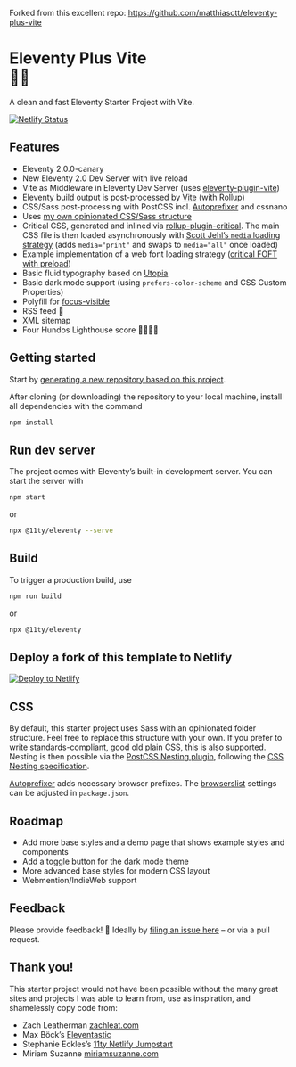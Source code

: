 Forked from this excellent repo: https://github.com/matthiasott/eleventy-plus-vite


# Eleventy Plus Vite <br>🏃💨

A clean and fast Eleventy Starter Project with Vite.

[![Netlify Status](https://api.netlify.com/api/v1/badges/ef99b4ea-199f-497b-84c1-48c34355da8a/deploy-status)](https://app.netlify.com/sites/eleventyplusvite/deploys)
## Features

* Eleventy 2.0.0-canary
* New Eleventy 2.0 Dev Server with live reload
* Vite as Middleware in Eleventy Dev Server (uses [eleventy-plugin-vite](https://github.com/11ty/eleventy-plugin-vite/))
* Eleventy build output is post-processed by [Vite](https://vitejs.dev) (with Rollup)
* CSS/Sass post-processing with PostCSS incl. [Autoprefixer](https://github.com/postcss/autoprefixer) and cssnano
* Uses [my own opinionated CSS/Sass structure](https://matthiasott.com/notes/how-i-structure-my-css)
* Critical CSS, generated and inlined via [rollup-plugin-critical](https://github.com/nystudio107/rollup-plugin-critical). The main CSS file is then loaded asynchronously with [Scott Jehl’s `media` loading strategy](https://www.filamentgroup.com/lab/load-css-simpler/) (adds `media="print"` and swaps to `media="all"` once loaded)
* Example implementation of a web font loading strategy ([critical FOFT with preload](https://www.zachleat.com/web/comprehensive-webfonts/#critical-foft-preload))
* Basic fluid typography based on [Utopia](https://utopia.fyi)
* Basic dark mode support (using `prefers-color-scheme` and CSS Custom Properties)
* Polyfill for [focus-visible](https://matthiasott.com/notes/focus-visible-is-here)
* RSS feed 🧡
* XML sitemap
* Four Hundos Lighthouse score 💯💯💯💯

## Getting started

Start by [generating a new repository based on this project](https://github.com/matthiasott/eleventy-plus-vite/generate).

After cloning (or downloading) the repository to your local machine, install all dependencies with the command

```sh
npm install
```

## Run dev server

The project comes with Eleventy’s built-in development server. You can start the server with

```sh
npm start
````

or

```sh
npx @11ty/eleventy --serve
````


## Build

To trigger a production build, use

```sh
npm run build
````

or

```sh
npx @11ty/eleventy
```

## Deploy a fork of this template to Netlify

[![Deploy to Netlify](https://www.netlify.com/img/deploy/button.svg)](https://app.netlify.com/start/deploy?repository=https://github.com/matthiasott/eleventy-plus-vite)

## CSS
By default, this starter project uses Sass with an opinionated folder structure. Feel free to replace this structure with your own. If you prefer to write standards-compliant, good old plain CSS, this is also supported. Nesting is then possible via the [PostCSS Nesting plugin](https://github.com/csstools/postcss-plugins/tree/main/plugins/postcss-nesting), following the [CSS Nesting specification](https://drafts.csswg.org/css-nesting-1/). 

[Autoprefixer](https://github.com/postcss/autoprefixer) adds necessary browser prefixes. The [browserslist](https://github.com/browserslist/browserslist) settings can be adjusted in `package.json`.

## Roadmap
* Add more base styles and a demo page that shows example styles and components
* Add a toggle button for the dark mode theme
* More advanced base styles for modern CSS layout
* Webmention/IndieWeb support

## Feedback

Please provide feedback! 🤗 Ideally by [filing an issue here](https://github.com/matthiasott/eleventy-plus-vite/issues) – or via a pull request.
## Thank you!

This starter project would not have been possible without the many great sites and projects I was able to learn from, use as inspiration, and shamelessly copy code from:

* Zach Leatherman [zachleat.com](https://github.com/zachleat/zachleat.com)
* Max Böck’s [Eleventastic](https://github.com/maxboeck/eleventastic)
* Stephanie Eckles’s [11ty Netlify Jumpstart](https://github.com/5t3ph/11ty-netlify-jumpstart)
* Miriam Suzanne [miriamsuzanne.com](https://www.miriamsuzanne.com)
